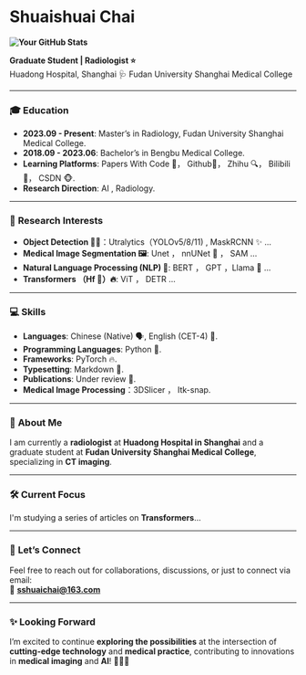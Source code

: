 #  **Shuaishuai Chai** 

**![Your GitHub Stats](https://github-readme-stats.vercel.app/api?username=sshuaichai&show_icons=true&theme=transparent&hide_rank=true)**

**Graduate Student | Radiologist ⭐️**  
Huadong Hospital, Shanghai 🩺 
Fudan University Shanghai Medical College

---

### 🎓 **Education**
- **2023.09 - Present**: Master’s in Radiology, Fudan University Shanghai Medical College.
- **2018.09 - 2023.06**: Bachelor’s in Bengbu Medical College.
- **Learning Platforms**: Papers With Code 🌟， Github🌟， Zhihu 🔍， Bilibili 🌟， CSDN 🐵.
- **Research Direction**: AI , Radiology.
---

### 🔬 **Research Interests**
- **Object Detection 🕵️‍♂️**：Utralytics（YOLOv5/8/11) , MaskRCNN ✨ ...
- **Medical Image Segmentation 🖼️**: Unet ， nnUNet 🎃 ， SAM ...
- **Natural Language Processing (NLP) 🤖**: BERT ， GPT ，Llama 🦙 ...
- **Transformers （Hf 🤗）🔥**: ViT ， DETR  ...
---

### 💻 **Skills**
- **Languages**: Chinese (Native) 🗣️, English (CET-4) 📘.
- **Programming Languages**: Python 🐍. 
- **Frameworks**: PyTorch 🔥.
- **Typesetting**: Markdown 📝.
- **Publications**: Under review 📄.
- **Medical Image Processing**：3DSlicer ， Itk-snap.
---

### 🌟 **About Me**

I am currently a **radiologist** at **Huadong Hospital in Shanghai** and a graduate student at **Fudan University Shanghai Medical College**, specializing in **CT imaging**.

---

### 🛠️ **Current Focus**

I'm studying a series of articles on **Transformers**...

---

### 📧 **Let’s Connect**
Feel free to reach out for collaborations, discussions, or just to connect via email:  
📩 **sshuaichai@163.com**

---

### ✨ **Looking Forward**
I’m excited to continue **exploring the possibilities** at the intersection of **cutting-edge technology** and **medical practice**, contributing to innovations in **medical imaging** and **AI**! 🚀🚀🚀

